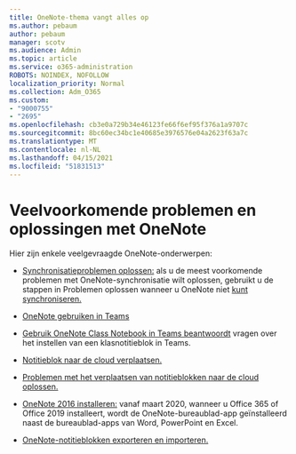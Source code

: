 ```yaml
---
title: OneNote-thema vangt alles op
ms.author: pebaum
author: pebaum
manager: scotv
ms.audience: Admin
ms.topic: article
ms.service: o365-administration
ROBOTS: NOINDEX, NOFOLLOW
localization_priority: Normal
ms.collection: Adm_O365
ms.custom:
- "9000755"
- "2695"
ms.openlocfilehash: cb3e0a729b34e46123fe66f6ef95f376a1a9707c
ms.sourcegitcommit: 8bc60ec34bc1e40685e3976576e04a2623f63a7c
ms.translationtype: MT
ms.contentlocale: nl-NL
ms.lasthandoff: 04/15/2021
ms.locfileid: "51831513"
---
```

# <a name="common-issues-and-resolutions-with-onenote"></a>Veelvoorkomende problemen en oplossingen met OneNote

Hier zijn enkele veelgevraagde OneNote-onderwerpen:

- [Synchronisatieproblemen oplossen:](https://support.office.com/article/299495ef-66d1-448f-90c1-b785a6968d45) als u de meest voorkomende problemen met OneNote-synchronisatie wilt oplossen, gebruikt u de stappen in Problemen oplossen wanneer u OneNote niet [kunt synchroniseren.](https://support.office.com/article/Fix-issues-when-you-can-t-sync-OneNote-299495ef-66d1-448f-90c1-b785a6968d45)

- [OneNote gebruiken in Teams](https://support.microsoft.com/office/0ec78cc3-ba3b-4279-a88e-aa40af9865c2) 

- [Gebruik OneNote Class Notebook in Teams beantwoordt](https://support.office.com/article/bd77f11f-27cd-4d41-bfbd-2b11799f1440) vragen over het instellen van een klasnotitieblok in Teams.

- [Notitieblok naar de cloud verplaatsen.](https://support.office.com/article/d5c28b91-7b9c-45be-8f0c-529bdbba019a)

- [Problemen met het verplaatsen van notitieblokken naar de cloud oplossen.](https://support.office.com/article/70528107-11dc-4f3f-b695-b150059dfd78)

- [OneNote 2016 installeren:](https://support.office.com/article/c08068d8-b517-4464-9ff2-132cb9c45c08) vanaf maart 2020, wanneer u Office 365 of Office 2019 installeert, wordt de OneNote-bureaublad-app geïnstalleerd naast de bureaublad-apps van Word, PowerPoint en Excel.

- [OneNote-notitieblokken exporteren en importeren.](https://support.office.com/article/a4b60da5-8f33-464e-b1ba-b95ce540f309)
